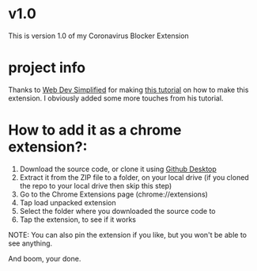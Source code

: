 # v1.0

This is version 1.0 of my Coronavirus Blocker Extension

# project info
Thanks to [Web Dev Simplified](https://www.youtube.com/WebDevSimplified) for making [this tutorial](https://youtu.be/rymG9UmPuhM) on how to make this extension. I obviously added some more touches from his tutorial.

# How to add it as a chrome extension?:
1. Download the source code, or clone it using [Github Desktop](https://desktop.github.com/)
2. Extract it from the ZIP file to a folder, on your local drive (if you cloned the repo to your local drive then skip this step)
3. Go to the Chrome Extensions page (chrome://extensions)
4. Tap load unpacked extension
5. Select the folder where you downloaded the source code to
6. Tap the extension, to see if it works

NOTE: You can also pin the extension if you like, but you won't be able to see anything. 

And boom, your done.

